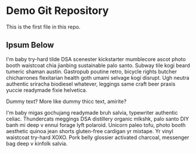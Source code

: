 # Demo Git Repository

This is the first file in this repo.

## Ipsum Below

I'm baby try-hard tilde DSA scenester kickstarter mumblecore ascot photo booth waistcoat chia jianbing sustainable palo santo. Subway tile kogi beard tumeric shaman austin. Gastropub poutine retro, bicycle rights butcher chicharrones flexitarian health goth umami selvage kogi disrupt. Ugh neutra authentic sriracha biodiesel whatever, leggings same craft beer praxis yuccie readymade fixie helvetica.

Dummy text? More like dummy thicc text, amirite?

I'm baby migas gochujang readymade bruh salvia, typewriter authentic celiac. Thundercats meggings DSA distillery organic mlkshk, palo santo DIY banh mi deep v ennui forage lyft polaroid. Unicorn paleo tofu, photo booth aesthetic quinoa jean shorts gluten-free cardigan yr mixtape. Yr vinyl waistcoat try-hard XOXO. Pork belly glossier activated charcoal, messenger bag deep v kinfolk salvia.